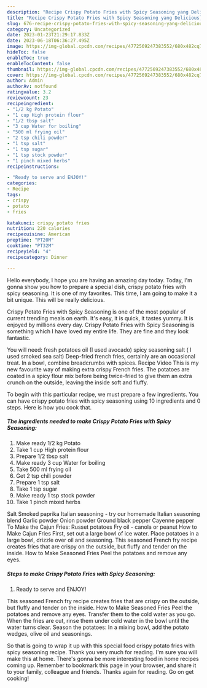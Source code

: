 ```yaml
---
description: "Recipe Crispy Potato Fries with Spicy Seasoning yang Delicious}"
title: "Recipe Crispy Potato Fries with Spicy Seasoning yang Delicious}"
slug: 676-recipe-crispy-potato-fries-with-spicy-seasoning-yang-delicious
category: Uncategorized
date: 2023-01-23T21:29:17.833Z
date: 2023-06-18T06:36:27.495Z
image: https://img-global.cpcdn.com/recipes/4772569247383552/680x482cq70/crispy-potato-fries-with-spicy-seasoning-recipe-main-photo.jpg
hideToc: false
enableToc: true
enableTocContent: false
thumbnail: https://img-global.cpcdn.com/recipes/4772569247383552/680x482cq70/crispy-potato-fries-with-spicy-seasoning-recipe-main-photo.jpg
cover: https://img-global.cpcdn.com/recipes/4772569247383552/680x482cq70/crispy-potato-fries-with-spicy-seasoning-recipe-main-photo.jpg
author: Admin
authorAv: notfound
ratingvalue: 3.2
reviewcount: 23
recipeingredient:
- "1/2 kg Potato"
- "1 cup High protein flour"
- "1/2 tbsp salt"
- "3 cup Water for boiling"
- "500 ml frying oil"
- "2 tsp chili powder"
- "1 tsp salt"
- "1 tsp sugar"
- "1 tsp stock powder"
- "1 pinch mixed herbs"
recipeinstructions:

- "Ready to serve and ENJOY!"
categories:
- Recipe
tags:
- crispy
- potato
- fries

katakunci: crispy potato fries 
nutrition: 220 calories
recipecuisine: American
preptime: "PT20M"
cooktime: "PT32M"
recipeyield: "4"
recipecategory: Dinner

---
```



Hello everybody, I hope you are having an amazing day today. Today, I'm gonna show you how to prepare a special dish, crispy potato fries with spicy seasoning. It is one of my favorites. This time, I am going to make it a bit unique. This will be really delicious.

Crispy Potato Fries with Spicy Seasoning is one of the most popular of current trending meals on earth. It's easy, it is quick, it tastes yummy. It is enjoyed by millions every day. Crispy Potato Fries with Spicy Seasoning is something which I have loved my entire life. They are fine and they look fantastic.

You will need: fresh potatoes oil (I used avocado) spicy seasoning salt ( I used smoked sea salt) Deep-fried french fries, certainly are an occasional treat. In a bowl, combine breadcrumbs with spices. Recipe Video This is my new favourite way of making extra crispy French fries. The potatoes are coated in a spicy flour mix before being twice-fried to give them an extra crunch on the outside, leaving the inside soft and fluffy.


To begin with this particular recipe, we must prepare a few ingredients. You can have crispy potato fries with spicy seasoning using 10 ingredients and 0 steps. Here is how you cook that.

<!--inarticleads1-->

##### The ingredients needed to make Crispy Potato Fries with Spicy Seasoning:

1. Make ready 1/2 kg Potato
1. Take 1 cup High protein flour
1. Prepare 1/2 tbsp salt
1. Make ready 3 cup Water for boiling
1. Take 500 ml frying oil
1. Get 2 tsp chili powder
1. Prepare 1 tsp salt
1. Take 1 tsp sugar
1. Make ready 1 tsp stock powder
1. Take 1 pinch mixed herbs


Salt Smoked paprika Italian seasoning - try our homemade Italian seasoning blend Garlic powder Onion powder Ground black pepper Cayenne pepper To Make the Cajun Fries: Russet potatoes Fry oil - canola or peanut How to Make Cajun Fries First, set out a large bowl of ice water. Place potatoes in a large bowl, drizzle over oil and seasoning. This seasoned French fry recipe creates fries that are crispy on the outside, but fluffy and tender on the inside. How to Make Seasoned Fries Peel the potatoes and remove any eyes. 

<!--inarticleads2-->

##### Steps to make Crispy Potato Fries with Spicy Seasoning:


1. Ready to serve and ENJOY!

This seasoned French fry recipe creates fries that are crispy on the outside, but fluffy and tender on the inside. How to Make Seasoned Fries Peel the potatoes and remove any eyes. Transfer them to the cold water as you go. When the fries are cut, rinse them under cold water in the bowl until the water turns clear. Season the potatoes: In a mixing bowl, add the potato wedges, olive oil and seasonings. 

So that is going to wrap it up with this special food crispy potato fries with spicy seasoning recipe. Thank you very much for reading. I'm sure you will make this at home. There's gonna be more interesting food in home recipes coming up. Remember to bookmark this page in your browser, and share it to your family, colleague and friends. Thanks again for reading. Go on get cooking!
